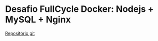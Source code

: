 # Desafio FullCycle Docker: Nodejs + MySQL + Nginx
[Repositório git](https://github.com/prgomesr/fullcyle-desafio-docker-node-com-mysql-e-nginx)
